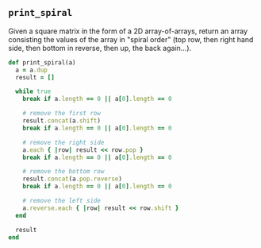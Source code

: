 ## `print_spiral`

Given a square matrix in the form of a 2D array-of-arrays, return an
array consisting the values of the array in "spiral order" (top row,
then right hand side, then bottom in reverse, then up, the back
again...).

```ruby
def print_spiral(a)
  a = a.dup
  result = []

  while true
    break if a.length == 0 || a[0].length == 0

    # remove the first row
    result.concat(a.shift)
    break if a.length == 0 || a[0].length == 0

    # remove the right side
    a.each { |row| result << row.pop }
    break if a.length == 0 || a[0].length == 0

    # remove the bottom row
    result.concat(a.pop.reverse)
    break if a.length == 0 || a[0].length == 0

    # remove the left side
    a.reverse.each { |row| result << row.shift }
  end

  result
end
```
